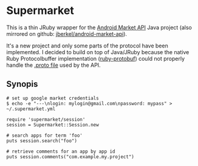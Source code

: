 
# Supermarket

This is a thin JRuby wrapper for the [Android Market API](http://code.google.com/p/android-market-api/) Java project (also mirrored on github: [jberkel/android-market-api](http://github.com/jberkel/android-market-api/)).

It's a new project and only some parts of the protocol have been implemented. I decided to build on top of Java/JRuby because the native Ruby Protocolbuffer implementation ([ruby-protobuf](http://code.google.com/p/ruby-protobuf/)) could not properly handle the [.proto file](http://github.com/jberkel/android-market-api/blob/master/AndroidMarketApi/proto/market.proto) used by the API.

## Synopis

    # set up google market credentials
    $ echo -e "---\nlogin: mylogin@gmail.com\npassword: mypass" > ~/.supermarket.yml

    require 'supermarket/session'
    session = Supermarket::Session.new

    # search apps for term 'foo'
    puts session.search("foo")

    # retrieve comments for an app by app id
    puts session.comments("com.example.my.project")

